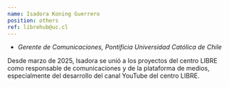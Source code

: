 ```yaml
---
name: Isadora Koning Guerrero
position: others
ref: librehub@uc.cl
---
```


- _Gerente de Comunicaciones, Pontificia Universidad Católica de Chile_<br>

Desde marzo de 2025, Isadora se unió a los proyectos del centro LIBRE como responsable de comunicaciones y de la plataforma de medios, especialmente del desarrollo del canal YouTube del centro LIBRE.
